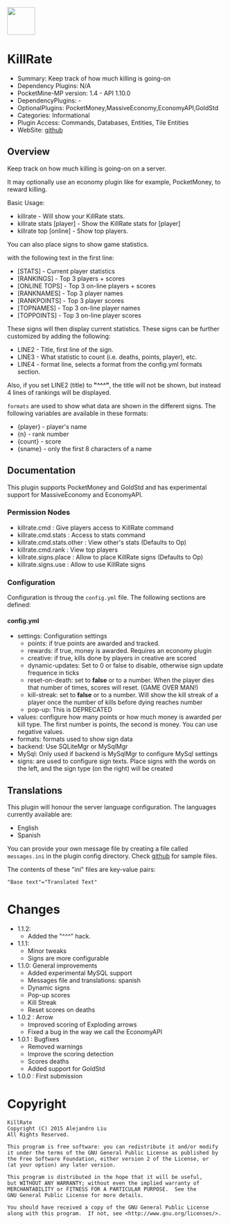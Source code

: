 <img src="https://raw.githubusercontent.com/alejandroliu/pocketmine-plugins/master/Media/killrate.png" style="width:64px;height:64px" width="64" height="64"/>

# KillRate

* Summary: Keep track of how much killing is going-on
* Dependency Plugins: N/A
* PocketMine-MP version: 1.4 - API 1.10.0
* DependencyPlugins: -
* OptionalPlugins: PocketMoney,MassiveEconomy,EconomyAPI,GoldStd
* Categories: Informational
* Plugin Access: Commands, Databases, Entities, Tile Entities
* WebSite: [github](https://github.com/alejandroliu/pocketmine-plugins/tree/master/KillRate)

## Overview

Keep track on how much killing is going-on on a server.

It may optionally use an economy plugin like for example, PocketMoney,
to reward killing.

Basic Usage:

* killrate - Will show your KillRate stats.
* killrate stats [player] - Show the KillRate stats for [player]
* killrate top [online] - Show top players.

You can also place signs to show game statistics.

with the following text in the first line:

* [STATS] - Current player statistics
* [RANKINGS] - Top 3 players + scores
* [ONLINE TOPS] - Top 3 on-line players + scores
* [RANKNAMES] - Top 3 player names
* [RANKPOINTS] - Top 3 player scores
* [TOPNAMES] - Top 3 on-line player names
* [TOPPOINTS] - Top 3 on-line player scores

These signs will then display current statistics.  These signs can be
further customized by adding the following:

* LINE2 - Title, first line of the sign.
* LINE3 - What statistic to count (i.e. deaths, points, player), etc.
* LINE4 - format line, selects a format from the config.yml formats section.

Also, if you set LINE2 (title) to **"^^^"**, the title will not be
shown, but instead 4 lines of rankings will be displayed.

`formats` are used to show what data are shown in the different
signs.  The following variables are available in these formats:

* {player} - player's name
* {n} - rank number
* {count} - score
* {sname} - only the first 8 characters of a name

## Documentation

This plugin supports PocketMoney and GoldStd and has experimental
support for MassiveEconomy and EconomyAPI.

### Permission Nodes

* killrate.cmd : Give players access to KillRate command
* killrate.cmd.stats : Access to stats command
* killrate.cmd.stats.other : View other's stats
  (Defaults to Op)
* killrate.cmd.rank : View top players
* killrate.signs.place : Allow to place KillRate signs
  (Defaults to Op)
* killrate.signs.use : Allow to use KillRate signs


### Configuration

Configuration is throug the `config.yml` file.
The following sections are defined:

#### config.yml

*  settings: Configuration settings
	*  points: if true points are awarded and tracked.
	*  rewards: if true, money is awarded.  Requires an economy plugin
	*  creative: if true, kills done by players in creative are scored
	*  dynamic-updates: Set to 0 or false to disable, otherwise sign update frequence in ticks
	*  reset-on-death: set to **false** or to a number.  When the player dies that number of times, scores will reset.  (GAME OVER MAN!)
	*  kill-streak: set to **false** or to a number.  Will show the kill streak of a player once the number of kills before dying reaches number
	*  pop-up: This is DEPRECATED
*  values: configure how many points or how much money is awarded per kill type.  The first number is points, the second is money.  You can use negative values.
*  formats: formats used to show sign data
*  backend: Use SQLiteMgr or MySqlMgr
*  MySql: Only used if backend is MySqlMgr to configure MySql settings
*  signs: are used to configure sign texts.  Place signs with the words on the left, and the sign type (on the right) will be created


## Translations

This plugin will honour the server language configuration.  The
languages currently available are:

* English
* Spanish

You can provide your own message file by creating a file called
`messages.ini` in the plugin config directory.  Check
[github](https://github.com/alejandroliu/pocketmine-plugins/tree/master/KillRate/resources/messages/)
for sample files.

The contents of these "ini" files are key-value pairs:

	"Base text"="Translated Text"

# Changes

* 1.1.2:
  * Added the "^^^" hack.
* 1.1.1:
  * Minor tweaks
  * Signs are more configurable
* 1.1.0: General improvements
  * Added experimental MySQL support
  * Messages file and translations: spanish
  * Dynamic signs
  * Pop-up scores
  * Kill Streak
  * Reset scores on deaths
* 1.0.2 : Arrow
  * Improved scoring of Exploding arrows
  * Fixed a bug in the way we call the EconomyAPI
* 1.0.1 : Bugfixes
  * Removed warnings
  * Improve the scoring detection
  * Scores deaths
  * Added support for GoldStd
* 1.0.0 : First submission

# Copyright

    KillRate
    Copyright (C) 2015 Alejandro Liu
    All Rights Reserved.

    This program is free software: you can redistribute it and/or modify
    it under the terms of the GNU General Public License as published by
    the Free Software Foundation, either version 2 of the License, or
    (at your option) any later version.

    This program is distributed in the hope that it will be useful,
    but WITHOUT ANY WARRANTY; without even the implied warranty of
    MERCHANTABILITY or FITNESS FOR A PARTICULAR PURPOSE.  See the
    GNU General Public License for more details.

    You should have received a copy of the GNU General Public License
    along with this program.  If not, see <http://www.gnu.org/licenses/>.

